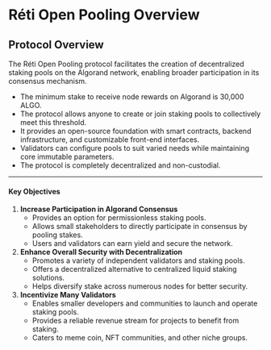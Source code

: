# Réti Open Pooling Overview

## Protocol Overview

The Réti Open Pooling protocol facilitates the creation of decentralized staking pools on the Algorand network, enabling broader participation in its consensus mechanism.

* The minimum stake to receive node rewards on Algorand is 30,000 ALGO.
* The protocol allows anyone to create or join staking pools to collectively meet this threshold.
* It provides an open-source foundation with smart contracts, backend infrastructure, and customizable front-end interfaces.
* Validators can configure pools to suit varied needs while maintaining core immutable parameters.
* The protocol is completely decentralized and non-custodial.

***

#### Key Objectives

1. **Increase Participation in Algorand Consensus**
   * Provides an option for permissionless staking pools.
   * Allows small stakeholders to directly participate in consensus by pooling stakes.
   * Users and validators can earn yield and secure the network.
2. **Enhance Overall Security with Decentralization**
   * Promotes a variety of independent validators and staking pools.
   * Offers a decentralized alternative to centralized liquid staking solutions.
   * Helps diversify stake across numerous nodes for better security.
3. **Incentivize Many Validators**
   * Enables smaller developers and communities to launch and operate staking pools.
   * Provides a reliable revenue stream for projects to benefit from staking.
   * Caters to meme coin, NFT communities, and other niche groups.
